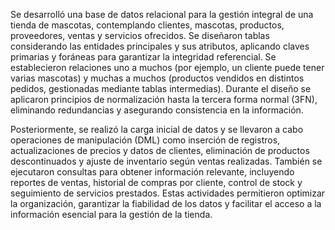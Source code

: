 Se desarrolló una base de datos relacional para la gestión integral de una tienda de mascotas, contemplando clientes, mascotas, productos, proveedores, ventas y servicios ofrecidos. Se diseñaron tablas considerando las entidades principales y sus atributos, aplicando claves primarias y foráneas para garantizar la integridad referencial. Se establecieron relaciones uno a muchos (por ejemplo, un cliente puede tener varias mascotas) y muchas a muchos (productos vendidos en distintos pedidos, gestionadas mediante tablas intermedias). Durante el diseño se aplicaron principios de normalización hasta la tercera forma normal (3FN), eliminando redundancias y asegurando consistencia en la información.

Posteriormente, se realizó la carga inicial de datos y se llevaron a cabo operaciones de manipulación (DML) como inserción de registros, actualizaciones de precios y datos de clientes, eliminación de productos descontinuados y ajuste de inventario según ventas realizadas. También se ejecutaron consultas para obtener información relevante, incluyendo reportes de ventas, historial de compras por cliente, control de stock y seguimiento de servicios prestados. Estas actividades permitieron optimizar la organización, garantizar la fiabilidad de los datos y facilitar el acceso a la información esencial para la gestión de la tienda.